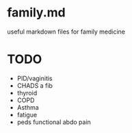 # family.md
useful markdown files for family medicine

# TODO
- PID/vaginitis
- CHADS a fib
- thyroid
- COPD
- Asthma
- fatigue
- peds functional abdo pain
